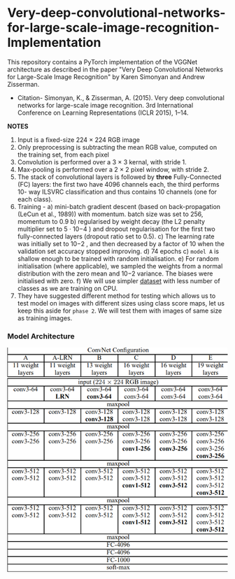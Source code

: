 # Very-deep-convolutional-networks-for-large-scale-image-recognition-Implementation
This repository contains a PyTorch implementation of the VGGNet architecture as described in the paper "Very Deep Convolutional Networks for Large-Scale Image Recognition" by Karen Simonyan and Andrew Zisserman.
- Citation- Simonyan, K., & Zisserman, A. (2015). Very deep convolutional networks for large-scale image recognition. 3rd International Conference on Learning Representations (ICLR 2015), 1–14.

**NOTES**

1. Input is a fixed-size 224 × 224 RGB image
2. Only preprocessing is subtracting the mean RGB value, computed on the training set, from each pixel
3. Convolution is performed over a 3 × 3 kernal, with stride 1.
4. Max-pooling is performed over a 2 × 2 pixel window, with stride 2.
5. The stack of convolutional layers is followed by **three** Fully-Connected (FC) layers: the first two have 4096 channels each, the third performs 10- way ILSVRC classification and thus contains 10 channels (one for each class).
6. Training -
	a) mini-batch gradient descent (based on back-propagation (LeCun et al., 1989)) with momentum.
		batch size was set to 256, momentum to 0.9
	b) regularised by weight decay (the L2 penalty multiplier set to 5 · 10−4 ) and dropout regularisation
		for the first two fully-connected layers (dropout ratio set to 0.5).
	c) The learning rate was initially set to 10−2 , and then decreased by a factor of 10 when the validation set accuracy stopped improving.
	d) 74 epochs
	c) `model A` is shallow enough to be trained with random initialisation.
	e) For random initialisation (where applicable), we sampled the weights from a normal distribution
		with the zero mean and 10−2 variance. The biases were initialised with zero.
	f) We will use simpler [dataset](https://github.com/Attila94/CODaN) with less number of classes as we are training on CPU.
7. They have suggested different method for testing which allows us to test model on images with different sizes using class score maps, let us keep this aside for `phase 2`. We will test them with images of same size as training images.

### Model Architecture

![](verydeepcnnarch.png)



